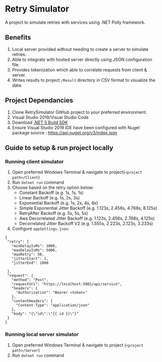 # Retry Simulator
 A project to simulate retries with services using .NET Polly framework.
 
## Benefits
1) Local server provided without needing to create a server to simulate retries.
2) Able to integrate with hosted server directly using JSON configuration file.
3) Provides tokenization which able to correlate requests from client & server.
4) Writes results to project `/Result` directory in CSV format to visualize the data.

## Project Dependancies
1) Clone RetrySimulator GitHub project to your preferred environment.
2) Visual Studio 2019/Visual Studio Code
3) Download [.NET 5 Build SDK](https://dotnet.microsoft.com/download/dotnet/5.0)
4) Ensure Visual Studio 2019 IDE have been configured with Nuget package source : https://api.nuget.org/v3/index.json

## Guide to setup & run project locally
### Running client simulator
1) Open preferred Windows Terminal & navigate to project(`<project path>/Client`)
2) Run `dotnet run` command
3) Choose based on the retry option below:
   - Constant Backoff (e.g. 1s, 1s, 1s)
   - Linear Backoff (e.g. 1s, 2s, 3s)
   - Exponential Backoff (e.g. 1s, 2s, 4s, 8s)
   - Simple Exponential Jitter Backoff (e.g. 1.123s, 2.456s, 4.768s, 8.125s)
   - RetryAfter Backoff (e.g. 5s, 5s, 5s)
   - Aws Decorrelated Jitter Backoff (e.g. 1.123s, 2.456s, 2.768s, 4.125s)
   - Decorrelated Jitter Backoff V2 (e.g. 1.555s, 2.223s, 2.123s, 3.233s)
4) Configure `appSettings.json`:
 ```
 {
  "retry": {
    "minDelayIsMs": 1000,
    "maxDelayIsMs": 5000,
    "maxRetry": 50,
    "jitterStart": 1,
    "jitterEnd": 1000

  },
  "request": {
    "method": "Post",
    "requestUri": "https://localhost:5001/api/service",
    "headers": {
      "Authorization": "Bearer <token>"
    },
    "contentHeaders": {
      "Content-Type": "application/json"
    },
    "body": "{\"id\":\"{{ id }}\"}"
  }
}
 ```
### Running local server simulator
1) Open preferred Windows Terminal & navigate to project (`<project path>/Server`)
2) Run `dotnet run` command

